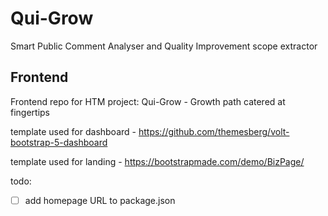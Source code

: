 # Qui-Grow

Smart Public Comment Analyser and Quality Improvement scope extractor

## Frontend

Frontend repo for HTM project: Qui-Grow - Growth path catered at fingertips

template used for dashboard - <https://github.com/themesberg/volt-bootstrap-5-dashboard>

template used for landing - <https://bootstrapmade.com/demo/BizPage/>

todo:

- [ ] add homepage URL to package.json
